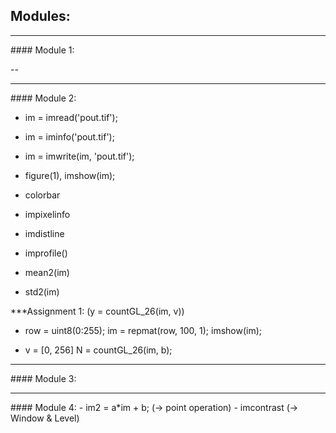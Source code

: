## Modules:
<hr>
#### Module 1: 

--
<hr>
#### Module 2:

- im = imread('pout.tif');
- im = iminfo('pout.tif');
- im = imwrite(im, 'pout.tif');

- figure(1), imshow(im);
- colorbar

- impixelinfo
- imdistline
- improfile()

- mean2(im)
- std2(im)

***Assignment 1: (y = countGL_26(im, v))

- row = uint8(0:255);
  im = repmat(row, 100, 1);
  imshow(im);

- v = [0, 256]
  N = countGL_26(im, b);

<hr>
#### Module 3:


<hr>
#### Module 4:
- im2 = a*im + b; (-> point operation)
- imcontrast (-> Window & Level)


